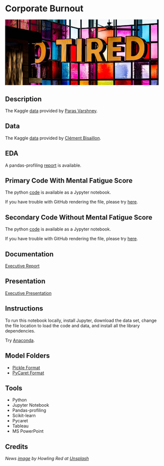 # Corporate Burnout

<img src="images/burnout.jpg" width ="500">

## Description

The Kaggle [data](https://www.kaggle.com/blurredmachine/are-your-employees-burning-out) provided by [Paras Varshney](https://www.kaggle.com/blurredmachine).

## Data

The Kaggle [data](https://www.kaggle.com/clmentbisaillon/fake-and-real-news-dataset) provided by [Clément Bisaillon](https://www.kaggle.com/clmentbisaillon).

## EDA

A pandas-profiling [report](https://sdloyd.github.io/Burnout/pandasprofile/burnout-pandas-profile-report.html) is available.

## Primary Code With Mental Fatigue Score

The python [code](https://github.com/SDLoyd/Burnout/blob/master/code/burnout_primary_withmental.ipynb) is available as a Jypyter notebook.

If you have trouble with GitHub rendering the file, please try [here](https://nbviewer.jupyter.org/github/SDLoyd/Burnout/blob/main/code/burnout_primary_withmental.ipynb).

## Secondary Code Without Mental Fatigue Score

The python [code](https://github.com/SDLoyd/Burnout/blob/master/code/burnout_secondary_womental.ipynb) is available as a Jypyter notebook.

If you have trouble with GitHub rendering the file, please try [here](https://nbviewer.jupyter.org/github/SDLoyd/Burnout/blob/main/code/burnout_secondary_womental.ipynb).

## Documentation

[Executive Report](docs/burnout_report.pdf)

## Presentation

[Executive Presentation](https://youtu.be/znJ4-z4rHdw)

## Instructions

To run this notebook locally, install Jupyter, download the data set, change the file location to load the code and data, and install all the library dependencies.

Try [Anaconda](https://www.anaconda.com/).

## Model Folders

* [Pickle Format](https://github.com/SDLoyd/Burnout/blob/master/pickle) 
* [PyCaret Format](https://github.com/SDLoyd/Burnout/blob/master/model)

## Tools

* Python
* Jupyter Notebook
* Pandas-profiling
* Scikit-learn
* Pycaret
* Tableau
* MS PowerPoint

## Credits

_News [image](https://unsplash.com/photos/2TIsPdIDr8I) by Howling Red at [Unsplash](https://unsplash.com/)_

